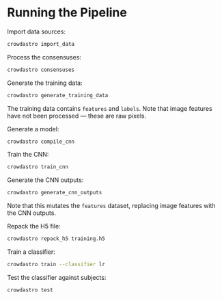 # Running the Pipeline

Import data sources:

```bash
crowdastro import_data
```

Process the consensuses:

```bash
crowdastro consensuses
```

Generate the training data:

```bash
crowdastro generate_training_data
```

The training data contains `features` and `labels`. Note that image features have not been processed &mdash; these are raw pixels.

Generate a model:

```bash
crowdastro compile_cnn
```

Train the CNN:

```bash
crowdastro train_cnn
```

Generate the CNN outputs:

```bash
crowdastro generate_cnn_outputs
```

Note that this mutates the `features` dataset, replacing image features with the CNN outputs.

Repack the H5 file:

```bash
crowdastro repack_h5 training.h5
```

Train a classifier:

```bash
crowdastro train --classifier lr
```

Test the classifier against subjects:

```bash
crowdastro test
```
